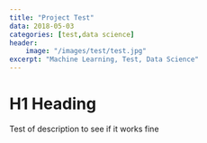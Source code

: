```yaml
---
title: "Project Test"
data: 2018-05-03
categories: [test,data science]
header: 
    image: "/images/test/test.jpg"
excerpt: "Machine Learning, Test, Data Science"
---
```


# H1 Heading
Test of description to see if it works fine